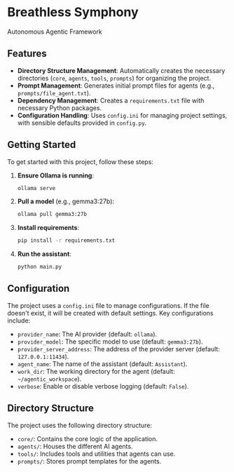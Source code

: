 # Breathless Symphony

Autonomous Agentic Framework

## Features

*   **Directory Structure Management**: Automatically creates the necessary directories (`core`, `agents`, `tools`, `prompts`) for organizing the project.
*   **Prompt Management**: Generates initial prompt files for agents (e.g., `prompts/file_agent.txt`).
*   **Dependency Management**: Creates a `requirements.txt` file with necessary Python packages.
*   **Configuration Handling**: Uses `config.ini` for managing project settings, with sensible defaults provided in `config.py`.

## Getting Started

To get started with this project, follow these steps:

1.  **Ensure Ollama is running**:
    ```bash
    ollama serve
    ```
2.  **Pull a model** (e.g., gemma3:27b):
    ```bash
    ollama pull gemma3:27b
    ```
3.  **Install requirements**:
    ```bash
    pip install -r requirements.txt
    ```
4.  **Run the assistant**:
    ```bash
    python main.py
    ```

## Configuration

The project uses a `config.ini` file to manage configurations. If the file doesn't exist, it will be created with default settings. Key configurations include:

*   `provider_name`: The AI provider (default: `ollama`).
*   `provider_model`: The specific model to use (default: `gemma3:27b`).
*   `provider_server_address`: The address of the provider server (default: `127.0.0.1:11434`).
*   `agent_name`: The name of the assistant (default: `Assistant`).
*   `work_dir`: The working directory for the agent (default: `~/agentic_workspace`).
*   `verbose`: Enable or disable verbose logging (default: `False`).

## Directory Structure

The project uses the following directory structure:

*   `core/`: Contains the core logic of the application.
*   `agents/`: Houses the different AI agents.
*   `tools/`: Includes tools and utilities that agents can use.
*   `prompts/`: Stores prompt templates for the agents.
